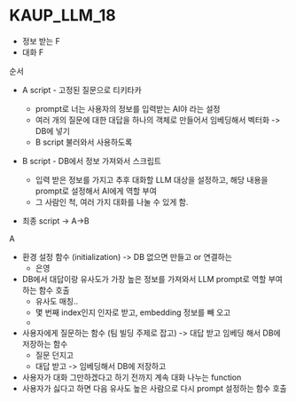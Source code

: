 # KAUP_LLM_18

- 정보 받는 F
- 대화 F


순서
- A script - 고정된 질문으로 티키타카
    - prompt로 너는 사용자의 정보를 입력받는 AI야 라는 설정
    - 여러 개의 질문에 대한 대답을 하나의 객체로 만들어서 임베딩해서 벡터화 -> DB에 넣기
    - B script 불러와서 사용하도록

- B script - DB에서 정보 가져와서 스크립트
    - 입력 받은 정보를 가지고 추후 대화할 LLM 대상을 설정하고, 해당 내용을 prompt로 설정해서 AI에게 역할 부여
    - 그 사람인 척, 여러 가지 대화를 나눌 수 있게 함.

- 최종 script -> A->B


A

- 환경 설정 함수 (initialization) -> DB 없으면 만들고 or 연결하는
    - 은영
- DB에서 대답이랑 유사도가 가장 높은 정보를 가져와서 LLM prompt로 역할 부여하는 함수 호출
    - 유사도 매칭..
    - 몇 번째 index인지 인자로 받고, embedding 정보를 빼 오고
    - 
- 사용자에게 질문하는 함수 (팀 빌딩 주제로 잡고) -> 대답 받고 임베딩 해서 DB에 저장하는 함수
    - 질문 던지고
    - 대답 받고 -> 임베딩해서 DB에 저장하고
- 사용자가 대화 그만하겠다고 하기 전까지 계속 대화 나누는 function
- 사용자가 싫다고 하면 다음 유사도 높은 사람으로 다시 prompt 설정하는 함수 호출
